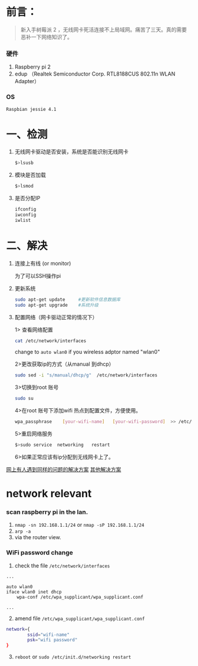 # 前言：
> 新入手树莓派 2 ，无线网卡死活连接不上局域网。痛苦了三天。真的需要恶补一下网络知识了。

### 硬件
1. Raspberry pi 2 
2. edup （Realtek Semiconductor Corp. RTL8188CUS 802.11n WLAN Adapter）
### OS 
    Raspbian jessie 4.1

# 一、检测
1. 无线网卡驱动是否安装，系统是否能识别无线网卡
    ```bash
    $>lsusb
    ```
2. 模块是否加载
    ```bash
    $>lsmod
    ```
3. 是否分配IP
    ```bash
    ifconfig 
    iwconfig 
    iwlist
    ```
# 二、解决
1. 连接上有线 (or monitor)

    为了可以SSH操作pi

2. 更新系统
    
    ```bash
    sudo apt-get update     #更新软件信息数据库
    sudo apt-get upgrade    #系统升级
    ```


3. 配置网络（网卡驱动正常的情况下）

    1> 查看网络配置
    ```bash
    cat /etc/network/interfaces
    ```    

    change to `auto wlan0` if you wireless adptor named "wlan0"

    2>更改获取ip的方式（从manual 到dhcp）
    ```bash
    sudo sed -i "s/manual/dhcp/g"  /etc/network/interfaces
    ```
    3>切换到root 账号
    ```bash
    sudo su
    ```
    4>在root 账号下添加wifi 热点到配置文件，方便使用。
    ```bash
    wpa_passphrase    [your-wifi-name]   [your-wifi-password]  >> /etc/wpa_supplicant/wpa_supplicant.conf 
    ```
    5>重启网络服务
    ```bash
    $>sudo service  networking   restart
    ```
    6>如果正常应该有ip分配到无线网卡上了。





[网上有人遇到同样的问题的解决方案](https://my.oschina.net/u/2306127/blog/392442)
[其他解决方案](http://www.jianshu.com/p/b42e8d3df449#)

# network relevant
### scan raspberry pi in the lan.
1. `nmap -sn 192.168.1.1/24` or `nmap -sP 192.168.1.1/24`
2. `arp -a`
3. via the router view.

### WiFi password change 

1. check the file `/etc/network/interfaces`
```
...

auto wlan0
iface wlan0 inet dhcp
    wpa-conf /etc/wpa_supplicant/wpa_supplicant.conf

...

```
2. amend file `/etc/wpa_supplicant/wpa_supplicant.conf`
```bash
network={
        ssid="wifi-name"
        psk="wifi password"
}
```

3. `reboot` or `sudo /etc/init.d/networking restart`